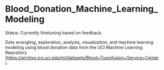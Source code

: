# Blood_Donation_Machine_Learning_Modeling

Status: Currently finetuning based on feedback.

Data wrangling, exploration, analysis, visualization, and machine learning modeling using blood donation data from the UCI Machine Learning Repository (https://archive.ics.uci.edu/ml/datasets/Blood+Transfusion+Service+Center).
